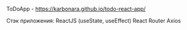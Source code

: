 ToDoApp - https://karbonara.github.io/todo-react-app/

Стэк приложения: 
ReactJS (useState, useEffect)
React Router
Axios
